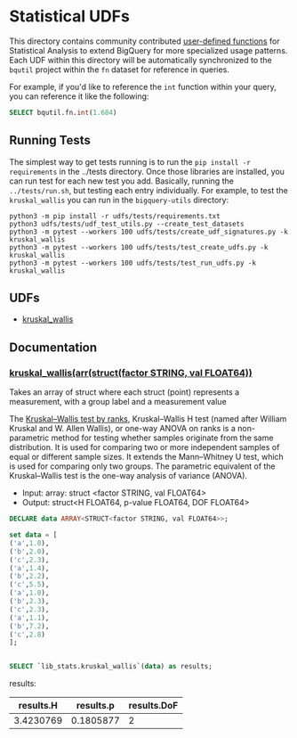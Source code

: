 # Statistical UDFs

This directory contains community contributed [user-defined functions](https://cloud.google.com/bigquery/docs/reference/standard-sql/user-defined-functions) for Statistical Analysis
to extend BigQuery for more specialized usage patterns. Each UDF within this
directory will be automatically synchronized to the `bqutil` project within the
`fn` dataset for reference in queries.

For example, if you'd like to reference the `int` function within your query,
you can reference it like the following:
```sql
SELECT bqutil.fn.int(1.684)
```

## Running Tests
The simplest way to get tests running is to run the `pip install -r requirements` in the ../tests directory. Once those libraries are installed, you can run test for each new test you add. Basically, running the `../tests/run.sh`, but testing each entry individually. For example, to test the `kruskal_wallis` you can run in the `bigquery-utils` directory:
```
python3 -m pip install -r udfs/tests/requirements.txt
python3 udfs/tests/udf_test_utils.py --create_test_datasets	
python3 -m pytest --workers 100 udfs/tests/create_udf_signatures.py -k kruskal_wallis
python3 -m pytest --workers 100 udfs/tests/test_create_udfs.py -k kruskal_wallis
python3 -m pytest --workers 100 udfs/tests/test_run_udfs.py -k kruskal_wallis
```

## UDFs

* [kruskal_wallis](#kruskal_wallisarrstructfactor-string-val-float64)

## Documentation

### [kruskal_wallis(arr(struct(factor STRING, val FLOAT64))](kruskal_wallis.sql)
Takes an array of struct where each struct (point) represents a measurement, with a group label and a measurement value

The [Kruskal–Wallis test by ranks](https://en.wikipedia.org/wiki/Kruskal%E2%80%93Wallis_one-way_analysis_of_variance), Kruskal–Wallis H test (named after William Kruskal and W. Allen Wallis), or one-way ANOVA on ranks is a non-parametric method for testing whether samples originate from the same distribution. It is used for comparing two or more independent samples of equal or different sample sizes. It extends the Mann–Whitney U test, which is used for comparing only two groups. The parametric equivalent of the Kruskal–Wallis test is the one-way analysis of variance (ANOVA).

* Input: array: struct <factor STRING, val FLOAT64>
* Output: struct<H FLOAT64, p-value FLOAT64, DOF FLOAT64>
```sql
DECLARE data ARRAY<STRUCT<factor STRING, val FLOAT64>>;

set data = [
('a',1.0),
('b',2.0),
('c',2.3),
('a',1.4),
('b',2.2),
('c',5.5),
('a',1.0),
('b',2.3),
('c',2.3),
('a',1.1),
('b',7.2),
('c',2.8)
];


SELECT `lib_stats.kruskal_wallis`(data) as results;
```

results:

| results.H	| results.p	| results.DoF	|
|-----------|-----------|-------------|
| 3.4230769 | 0.1805877 | 2           |